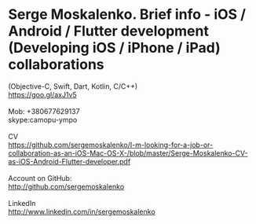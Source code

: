 # Serge Moskalenko. Brief info - iOS / Android / Flutter development (Developing iOS / iPhone / iPad) collaborations
(Objective-C, Swift, Dart, Kotlin, C/C++)<br/>
https://goo.gl/axJ1v5
<br>
<br>
Mob: +380677629137 <br/>
skype:camopu-ympo <br/>
<br>
CV<br/>
https://github.com/sergemoskalenko/I-m-looking-for-a-job-or-collaboration-as-an-iOS-Mac-OS-X-/blob/master/Serge-Moskalenko-CV-as-iOS-Android-Flutter-developer.pdf
<br/><br/>
Account on GitHub: <br/>
http://github.com/sergemoskalenko
<br><br>
LinkedIn<br>
http://www.linkedin.com/in/sergemoskalenko
<br><br>
<!--iOS applications online in your browser:<br>
http://camopu.rhorse.ru/ios-app-online.html
<br><br>
CV online (russian):<br>
http://camopu.rhorse.ru/resume.html
<br><br 

<br><br>
???

<br><br>
<br><br 


<br><br 

<br><br>
???

<br><br>
<br><br 

<br><br>

<br><br 


<br><br>
???

<br><br 

<br><br>
???

<br><br>
<br><br 

<br><br>

<br><br 


<br><br>
???

<br><br>

<br><br 


<br><br>
???

<br><br 

<br><br>
???

<br><br>
<br><br 

<br><br>

<br><br 


<br><br>
???

<br><br 

<br><br>
???

<br><br>
<br><br 

<br><br>



<br><br>
???

-->

